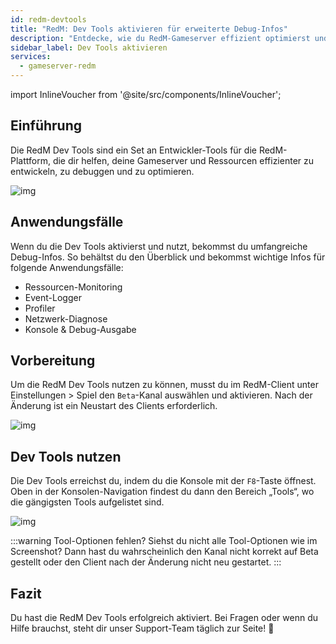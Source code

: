 ```yaml
---
id: redm-devtools
title: "RedM: Dev Tools aktivieren für erweiterte Debug-Infos"
description: "Entdecke, wie du RedM-Gameserver effizient optimierst und debugst – mit mächtigen Dev Tools für Ressourcen-Monitoring und Netzwerk-Diagnose → Jetzt mehr erfahren"
sidebar_label: Dev Tools aktivieren
services:
  - gameserver-redm
---
```


import InlineVoucher from '@site/src/components/InlineVoucher';

## Einführung

Die RedM Dev Tools sind ein Set an Entwickler-Tools für die RedM-Plattform, die dir helfen, deine Gameserver und Ressourcen effizienter zu entwickeln, zu debuggen und zu optimieren.

![img](https://screensaver01.zap-hosting.com/index.php/s/rNMcaSHBrNyD8Aw/preview)

<InlineVoucher />

## Anwendungsfälle

Wenn du die Dev Tools aktivierst und nutzt, bekommst du umfangreiche Debug-Infos. So behältst du den Überblick und bekommst wichtige Infos für folgende Anwendungsfälle:

- Ressourcen-Monitoring
- Event-Logger
- Profiler
- Netzwerk-Diagnose
- Konsole & Debug-Ausgabe

## Vorbereitung

Um die RedM Dev Tools nutzen zu können, musst du im RedM-Client unter Einstellungen > Spiel den `Beta`-Kanal auswählen und aktivieren. Nach der Änderung ist ein Neustart des Clients erforderlich.

![img](https://screensaver01.zap-hosting.com/index.php/s/YnxrfpzBr8ZZA95/download)

## Dev Tools nutzen

Die Dev Tools erreichst du, indem du die Konsole mit der `F8`-Taste öffnest. Oben in der Konsolen-Navigation findest du dann den Bereich „Tools“, wo die gängigsten Tools aufgelistet sind.

![img](https://screensaver01.zap-hosting.com/index.php/s/24NqpsmSbJxnHaR/preview)

:::warning Tool-Optionen fehlen?
Siehst du nicht alle Tool-Optionen wie im Screenshot? Dann hast du wahrscheinlich den Kanal nicht korrekt auf Beta gestellt oder den Client nach der Änderung nicht neu gestartet.
:::

## Fazit

Du hast die RedM Dev Tools erfolgreich aktiviert. Bei Fragen oder wenn du Hilfe brauchst, steht dir unser Support-Team täglich zur Seite! 🙂

<InlineVoucher />